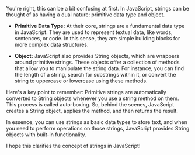You're right, this can be a bit confusing at first. In JavaScript, strings can be thought of as having a dual nature: primitive data type and object.

* **Primitive Data Type:** At their core, strings are a fundamental data type in JavaScript. They are used to represent textual data, like words, sentences, or code. In this sense, they are simple building blocks for more complex data structures.

* **Object:** JavaScript also provides String objects, which are wrappers around primitive strings. These objects offer a collection of methods that allow you to manipulate the string data. For instance, you can find the length of a string, search for substrings within it, or convert the string to uppercase or lowercase using these methods.

Here's a key point to remember: Primitive strings are automatically converted to String objects whenever you use a string method on them. This process is called auto-boxing. So, behind the scenes, JavaScript creates a String object, applies the method, and then returns the result.

In essence, you can use strings as basic data types to store text, and when you need to perform operations on those strings, JavaScript provides String objects with built-in functionality.

I hope this clarifies the concept of strings in JavaScript!
